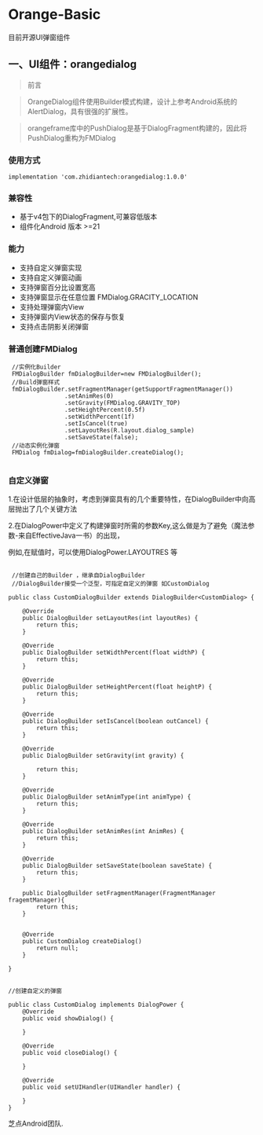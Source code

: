 # Orange-Basic

目前开源UI弹窗组件


## 一、UI组件：orangedialog

> 前言

> OrangeDialog组件使用Builder模式构建，设计上参考Android系统的AlertDialog，具有很强的扩展性。

> orangeframe库中的PushDialog是基于DialogFragment构建的，因此将PushDialog重构为FMDialog

### 使用方式

```
implementation 'com.zhidiantech:orangedialog:1.0.0'
```

### 兼容性
- 基于v4包下的DialogFragment,可兼容低版本
- 组件化Android 版本 >=21

### 能力
- 支持自定义弹窗实现
- 支持自定义弹窗动画
- 支持弹窗百分比设置宽高
- 支持弹窗显示在任意位置 FMDialog.GRACITY_LOCATION
- 支持处理弹窗内View
- 支持弹窗内View状态的保存与恢复
- 支持点击阴影关闭弹窗

### 普通创建FMDialog

``` 
 //实例化Builder
 FMDialogBuilder fmDialogBuilder=new FMDialogBuilder();
 //Build弹窗样式
 fmDialogBuilder.setFragmentManager(getSupportFragmentManager())
                .setAnimRes(0)
                .setGravity(FMDialog.GRAVITY_TOP)
                .setHeightPercent(0.5f)
                .setWidthPercent(1f)
                .setIsCancel(true)
                .setLayoutRes(R.layout.dialog_sample)
                .setSaveState(false);
 //动态实例化弹窗
 FMDialog fmDialog=fmDialogBuilder.createDialog();
 
 ```
 
### 自定义弹窗

1.在设计低层的抽象时，考虑到弹窗具有的几个重要特性，在DialogBuilder中向高层抛出了几个关键方法

2.在DialogPower中定义了构建弹窗时所需的参数Key,这么做是为了避免（魔法参数-来自EffectiveJava一书）的出现，

例如,在赋值时，可以使用DialogPower.LAYOUTRES 等

```

 //创建自己的Builder ，继承自DialogBuilder
 //DialogBuilder接受一个泛型，可指定自定义的弹窗 如CustomDialog

public class CustomDialogBuilder extends DialogBuilder<CustomDialog> {

    @Override
    public DialogBuilder setLayoutRes(int layoutRes) {
        return this;
    }

    @Override
    public DialogBuilder setWidthPercent(float widthP) {
        return this;
    }

    @Override
    public DialogBuilder setHeightPercent(float heightP) {
        return this;
    }

    @Override
    public DialogBuilder setIsCancel(boolean outCancel) {
        return this;
    }

    @Override
    public DialogBuilder setGravity(int gravity) {

        return this;
    }

    @Override
    public DialogBuilder setAnimType(int animType) {
        return this;
    }

    @Override
    public DialogBuilder setAnimRes(int AnimRes) {
        return this;
    }

    @Override
    public DialogBuilder setSaveState(boolean saveState) {
        return this;
    }

    public DialogBuilder setFragmentManager(FragmentManager fragemtManager){
        return this;
    }


    @Override
    public CustomDialog createDialog() 
        return null;
    }

}

```

```

//创建自定义的弹窗

public class CustomDialog implements DialogPower {
	@Override
    public void showDialog() {
       
    }

    @Override
    public void closeDialog() {
        
    }

    @Override
    public void setUIHandler(UIHandler handler) {
      
    }
}
```


芝点Android团队.

